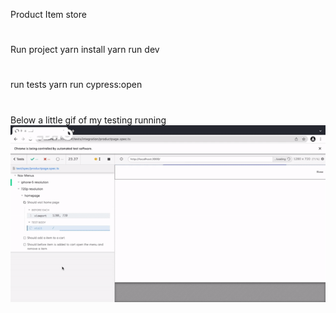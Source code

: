 Product Item store
#
Run project 
  yarn install 
  yarn run dev
# 
run tests yarn run cypress:open
#
Below a little gif of my testing running
![Alt Text](https://github.com/Lumaraescoder/front-end/blob/main/ezgif-3-d2b8b38e73.gif)
